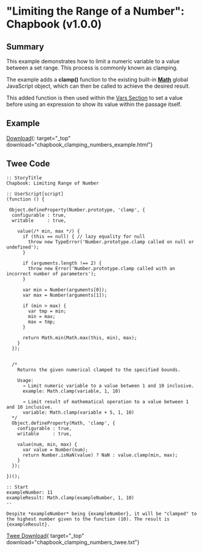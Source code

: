 # "Limiting the Range of a Number": Chapbook (v1.0.0)

## Summary

This example demonstrates how to limit a numeric variable to a value between a set range. This process is commonly known as clamping.

The example adds a **clamp()** function to the existing built-in **[Math](https://developer.mozilla.org/en-US/docs/Web/JavaScript/Reference/Global_Objects/Math)** global JavaScript object, which can then be called to achieve the desired result.

This added function is then used within the [Vars Section](https://klembot.github.io/chapbook/guide/state/the-vars-section.html) to set a value before using an expression to show its value within the passage itself.

## Example

[Download](chapbook_clamping_numbers_example.html){: target="_top" download="chapbook_clamping_numbers_example.html"}

## Twee Code

```twee
:: StoryTitle
Chapbook: Limiting Range of Number

:: UserScript[script]
(function () {

 Object.defineProperty(Number.prototype, 'clamp', {
  configurable : true,
  writable     : true,

    value(/* min, max */) {
      if (this == null) { // lazy equality for null
        throw new TypeError('Number.prototype.clamp called on null or undefined');
      }

      if (arguments.length !== 2) {
        throw new Error('Number.prototype.clamp called with an incorrect number of parameters');
      }

      var min = Number(arguments[0]);
      var max = Number(arguments[1]);

      if (min > max) {
        var tmp = min;
        min = max;
        max = tmp;
      }

      return Math.min(Math.max(this, min), max);
    }
  });


  /*
    Returns the given numerical clamped to the specified bounds.

    Usage:
      → Limit numeric variable to a value between 1 and 10 inclusive.
      example: Math.clamp(variable, 1, 10)

      → Limit result of mathematical operation to a value between 1 and 10 inclusive.
      variable: Math.clamp(variable + 5, 1, 10)
  */
  Object.defineProperty(Math, 'clamp', {
    configurable : true,
    writable     : true,

    value(num, min, max) {
      var value = Number(num);
      return Number.isNaN(value) ? NaN : value.clamp(min, max);
    }
  });

})();

:: Start
exampleNumber: 11
exampleResult: Math.clamp(exampleNumber, 1, 10)
--

Despite *exampleNumber* being {exampleNumber}, it will be "clamped" to the highest number given to the function (10). The result is {exampleResult}.

```

[Twee Download](chapbook_clamping_numbers_twee.txt){ target="_top" download="chapbook_clamping_numbers_twee.txt"}
